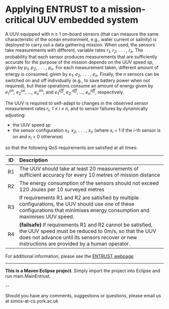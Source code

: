 Applying ENTRUST to a mission-critical UUV embedded system
=======
 A UUV equipped with n ≥ 1 on-board sensors (that can measure the same characteristic of the ocean environment, e.g., water current or salinity) is deployed to carry out a data gathering mission. When used, the sensors take measurements with different, variable rates  <i> r<sub>1</sub>, r<sub>2</sub>, . . . , r<sub>n</sub></i>. The probability that each sensor produces measurements that are sufficiently accurate for the purpose of the mission depends on the UUV speed <i>sp</i>, given by <i>p<sub>1</sub>, p<sub>2</sub>, . . . , p<sub>n</sub></i>. For each measurement taken, different amount of energy is consumed, given by <i>e<sub>1</sub>, e<sub>2</sub>, . . . , e<sub>n</sub></i>. Finally, the <i>n</i> sensors can be switched on and off individually (e.g., to save battery power when not required), but these operations consume an amount of energy given by <i>e<sub>1</sub><sup>on</sup>, e<sub>2</sub><sup>on</sup>, ..., e<sub>n</sub><sup>on</sup></i>, and <i>e<sub>1</sub><sup>off</sup>, e<sub>2</sub> <sup>off</sup>, ..., e<sub>n</sub><sup>off</sup></i>, respectively.
 
 The UUV is required to self-adapt to changes in the observed sensor measurement rates <i>r<sub>i</sub>, 1 ≤ i ≤ n</i>, and to sensor failures by dynamically adjusting:
 * the UUV speed <i>sp</i>
 * the sensor configuration <i>x<sub>1</sub>, x<sub>2</sub>, . . . , x<sub>n</sub></i> (where x<sub>i</sub> = 1 if the i-th sensor is on and x<sub>i</sub> = 0 otherwise)

so that the following QoS requirements are satisfied at all times:

| ID        | Description 
| ------------- |:-------------|
| R1   | The UUV should take at least 20 measurements of sufficient accuracy for every 10 metres of mission distance|
| R2   | The energy consumption of the sensors should not exceed 120 Joules per 10 surveyed metres|
| R3   | If requirements R1 and R2 are satisfied by multiple configurations, the UUV should use one of these configurations that minimises energy consumption and maximises UUV speed.
| R4   | **(failsafe)** If requirements R1 and R2 cannot be satisfied, the UUV speed must be reduced to 0m/s, so that the UUV does not advance until its sensors recover or new instructions are provided by a human operator.  

For additional information, please see the [ENTRUST webpage](http://www-users.cs.york.ac.uk/~simos/ENTRUST/#uuv)
***
    
**This is a Maven Eclipse project**. Simply import the project into Eclipse and run main.MainEntrust.

--
   
   
Should you have any comments, suggestions or questions, please email us at simos-at-cs.york.ac.uk
